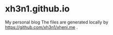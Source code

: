 # xh3n1.github.io
My personal blog
The files are generated locally by https://github.com/xh3n1/xheni.me .
